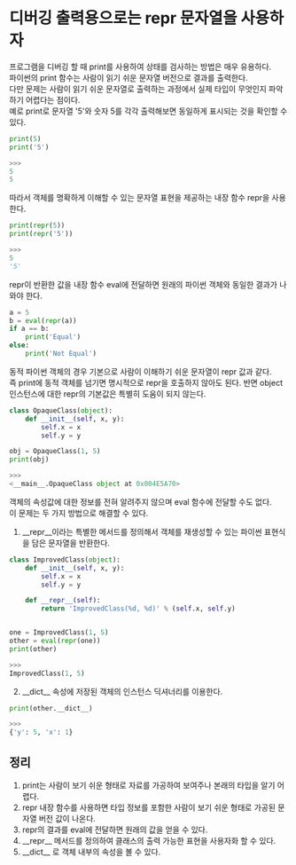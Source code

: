 # 디버깅 출력용으로는 repr 문자열을 사용하자

프로그램을 디버깅 할 때 print를 사용하여 상태를 검사하는 방법은 매우 유용하다. <br>
파이썬의 print 함수는 사람이 읽기 쉬운 문자열 버전으로 결과를 출력한다. <br>
다만 문제는 사람이 읽기 쉬운 문자열로 출력하는 과정에서 실제 타입이 무엇인지 파악하기 어렵다는 점이다. <br>
예로 print로 문자열 '5'와 숫자 5를 각각 출력해보면 동일하게 표시되는 것을 확인할 수 있다.
```py
print(5)
print('5')

>>>
5
5
```

따라서 객체를 명확하게 이해할 수 있는 문자열 표현을 제공하는 내장 함수 repr을 사용한다.
```py
print(repr(5))
print(repr('5'))

>>>
5
'5'
```

repr이 반환한 값을 내장 함수 eval에 전달하면 원래의 파이썬 객체와 동일한 결과가 나와야 한다.
```py
a = 5
b = eval(repr(a))
if a == b:
    print('Equal')
else:
    print('Not Equal')
```

동적 파이썬 객체의 경우 기본으로 사람이 이해하기 쉬운 문자열이 repr 값과 같다. <br>
즉 print에 동적 객체를 넘기면 명시적으로 repr을 호출하지 않아도 된다. 반면 object 인스턴스에 대한 repr의 기본값은 특별히 도움이 되지 않는다.
```py
class OpaqueClass(object):
    def __init__(self, x, y):
        self.x = x
        self.y = y

obj = OpaqueClass(1, 5)
print(obj)

>>>
<__main__.OpaqueClass object at 0x004E5A70>
```

객체의 속성값에 대한 정보를 전혀 알려주지 않으며 eval 함수에 전달할 수도 없다. <br>
이 문제는 두 가지 방법으로 해결할 수 있다.
1. \_\_repr\_\_이라는 특별한 메서드를 정의해서 객체를 재생성할 수 있는 파이썬 표현식을 담은 문자열을 반환한다.
```py
class ImprovedClass(object):
    def __init__(self, x, y):
        self.x = x
        self.y = y

    def __repr__(self):
        return 'ImprovedClass(%d, %d)' % (self.x, self.y)


one = ImprovedClass(1, 5)
other = eval(repr(one))
print(other)

>>>
ImprovedClass(1, 5)
```

2. \_\_dict\_\_ 속성에 저장된 객체의 인스턴스 딕셔너리를 이용한다.
```py
print(other.__dict__)

>>>
{'y': 5, 'x': 1}
```

## 정리
1. print는 사람이 보기 쉬운 형태로 자료를 가공하여 보여주나 본래의 타입을 알기 어렵다.
2. repr 내장 함수를 사용하면 타입 정보를 포함한 사람이 보기 쉬운 형태로 가공된 문자열 버전 값이 나온다.
3. repr의 결과를 eval에 전달하면 원래의 값을 얻을 수 있다.
4. \_\_repr\_\_ 메서드를 정의하여 클래스의 출력 가능한 표현을 사용자화 할 수 있다.
5. \_\_dict\_\_ 로 객체 내부의 속성을 볼 수 있다.